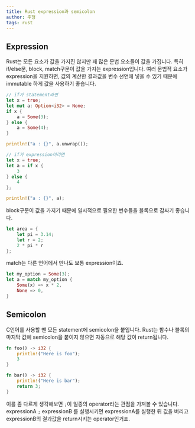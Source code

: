 ```yaml
---
title: Rust expression과 semicolon
author: 주형
tags: rust
---
```


Expression
-----------

Rust는 모든 요소가 값을 가지진 않지만 꽤 많은 문법 요소들이 값을 가집니다. 특히 if/else문, block, match구문이 값을 가지는 expression입니다. 여러 문법적 요소가 expression을 지원하면, 값의 계산한 결과값을 변수 선언에 넣을 수 있기 때문에 immutable 하게 값을 사용하기 좋습니다.

```rust
// if가 statement라면
let x = true;
let mut a: Option<i32> = None;
if x {
    a = Some(3);
} else {
    a = Some(4);
}

println!("a : {}", a.unwrap());
```

```rust
// if가 expression이라면
let x = true;
let a = if x {
    3
} else {
    4
};

println!("a : {}", a);
```

block구문이 값을 가지기 때문에 일시적으로 필요한 변수들을 블록으로 감싸기 좋습니다.

```rust
let area = {
    let pi = 3.14;
    let r = 2;
    2 * pi * r
};
```

match는 다른 언어에서 만나도 보통 expression이죠.

```rust
let my_option = Some(3);
let a = match my_option {
    Some(x) => x * 2,
    None => 0,
}
```

Semicolon
----------

C언어를 사용할 땐 모든 statement에 semicolon을 붙입니다. Rust는 함수나 블록의 마지막 값에 semicolon을 붙이지 않으면 자동으로 해당 값이 return됩니다.

```rust
fn foo() -> i32 {
    println!("Here is foo");
    3
}

fn bar() -> i32 {
    println!("Here is bar");
    return 3;
}
```

이를 좀 다르게 생각해보면 `;`이 일종의 operator라는 관점을 가져볼 수 있습니다. expressionA `;` expressionB 를 실행시키면 expressionA를 실행한 뒤 값을 버리고 expressionB의 결과값을 return시키는 operator인거죠.